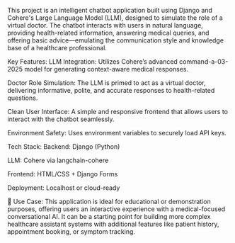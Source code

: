 This project is an intelligent chatbot application built using Django and Cohere's Large Language Model (LLM), designed to simulate the role of a virtual doctor. The chatbot interacts with users in natural language, providing health-related information, answering medical queries, and offering basic advice—emulating the communication style and knowledge base of a healthcare professional.

Key Features:
LLM Integration: Utilizes Cohere’s advanced command-a-03-2025 model for generating context-aware medical responses.

Doctor Role Simulation: The LLM is primed to act as a virtual doctor, delivering informative, polite, and accurate responses to health-related questions.

Clean User Interface: A simple and responsive frontend that allows users to interact with the chatbot seamlessly.

Environment Safety: Uses environment variables to securely load API keys.

Tech Stack:
Backend: Django (Python)

LLM: Cohere via langchain-cohere

Frontend: HTML/CSS + Django Forms

Deployment: Localhost or cloud-ready

📌 Use Case:
This application is ideal for educational or demonstration purposes, offering users an interactive experience with a medical-focused conversational AI. It can be a starting point for building more complex healthcare assistant systems with additional features like patient history, appointment booking, or symptom tracking.

